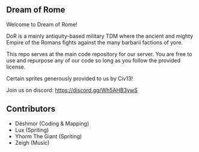 ## Dream of Rome

Welcome to Dream of Rome!

DoR is a mainly antiquity-based military TDM where the ancient and mighty Empire of the Romans fights against the many barbarii factions of yore.

This repo serves at the main code repository for our server. You are free to use and repurpose any of our code so long as you follow the provided license.

Certain sprites generously provided to us by Civ13!

Join us on discord: https://discord.gg/Wh5AHB3ywS

## Contributors

- Dëshmor (Coding & Mapping)
- Lux (Spriting)
- Yhorm The Giant (Spriting)
- Zeigh (Music)
